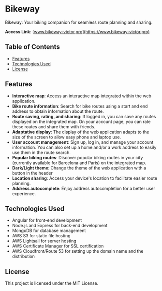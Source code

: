 # Bikeway

Bikeway: Your biking companion for seamless route planning and sharing.

**Access Link**: [www.bikeway-victor.pro](https://www.bikeway-victor.pro)

## Table of Contents
- [Features](#features)
- [Technologies Used](#technologies-used)
- [License](#license)
 
## Features
- **Interactive map**: Access an interactive map integrated within the web application.
- **Bike route information**: Search for bike routes using a start and end address to obtain information about the route.
- **Route saving, rating, and sharing**: If logged in, you can save any routes displayed on the integrated map. On your account page, you can rate these routes and share them with friends.
- **Adaptative display**: The display of the web application adapts to the size of the screen to allow easy phone and laptop use.
- **User account management**: Sign up, log in, and manage your account information. You can also set up a home and/or a work address to easily use them in the route search.
- **Popular biking routes**: Discover popular biking routes in your city (currently available for Barcelona and Paris) on the integrated map.
- **Dark/Light theme**: Change the theme of the web application with a button in the header
- **Location sharing**: Access your device's location to facilitate easier route planning.
- **Address autocomplete**: Enjoy address autocompletion for a better user experience.

## Technologies Used
- Angular for front-end development
- Node.js and Express for back-end development
- MongoDB for database management
- AWS S3 for static file hosting
- AWS Lightsail for server hosting
- AWS Certificate Manager for SSL certification
- AWS Cloudfront/Route 53 for setting up the domain name and the distribution

## License
This project is licensed under the MIT License.
